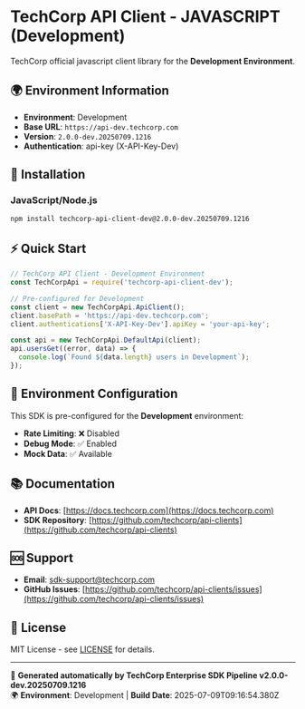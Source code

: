 # TechCorp API Client - JAVASCRIPT (Development)

TechCorp official javascript client library for the **Development Environment**.

## 🌍 Environment Information

- **Environment**: Development
- **Base URL**: `https://api-dev.techcorp.com`
- **Version**: `2.0.0-dev.20250709.1216`
- **Authentication**: api-key (X-API-Key-Dev)

## 🚀 Installation

### JavaScript/Node.js

```bash
npm install techcorp-api-client-dev@2.0.0-dev.20250709.1216
```

## ⚡ Quick Start

```javascript
// TechCorp API Client - Development Environment
const TechCorpApi = require('techcorp-api-client-dev');

// Pre-configured for Development
const client = new TechCorpApi.ApiClient();
client.basePath = 'https://api-dev.techcorp.com';
client.authentications['X-API-Key-Dev'].apiKey = 'your-api-key';

const api = new TechCorpApi.DefaultApi(client);
api.usersGet((error, data) => {
  console.log(`Found ${data.length} users in Development`);
});
```

## 🔧 Environment Configuration

This SDK is pre-configured for the **Development** environment:

- **Rate Limiting**: ❌ Disabled
- **Debug Mode**: ✅ Enabled  
- **Mock Data**: ✅ Available

## 📚 Documentation

- **API Docs**: [https://docs.techcorp.com](https://docs.techcorp.com)
- **SDK Repository**: [https://github.com/techcorp/api-clients](https://github.com/techcorp/api-clients)

## 🆘 Support

- **Email**: [sdk-support@techcorp.com](mailto:sdk-support@techcorp.com)
- **GitHub Issues**: [https://github.com/techcorp/api-clients/issues](https://github.com/techcorp/api-clients/issues)

## 📄 License

MIT License - see [LICENSE](https://opensource.org/licenses/MIT) for details.

---
🤖 **Generated automatically by TechCorp Enterprise SDK Pipeline v2.0.0-dev.20250709.1216**  
🌍 **Environment**: Development | **Build Date**: 2025-07-09T09:16:54.380Z
